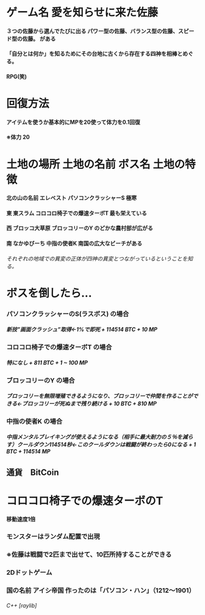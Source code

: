 # ゲーム名 愛を知らせに来た佐藤

#### ３つの佐藤から選んでたびに出る パワー型の佐藤、バランス型の佐藤、スピード型の佐藤。 がある
#### 「自分とは何か」を知るためにその台地に古くから存在する四神を相棒とめぐる。
#### RPG(笑)

# 回復方法
#### アイテムを使うか基本的にMPを20使って体力を0.1回復　
#### ※体力 20

#    土地の場所    土地の名前    ボス名                    土地の特徴
#### 北の山の名前  エレベスト    パソコンクラッシャーS        極寒
#### 東          東スラム      コロコロ椅子での爆速ターボT   最も栄えている
#### 西          ブロッコ大草原 ブロッコリーのY             のどかな農村部が広がる
#### 南          なかゆびーち   中指の使者K                南国の広大なビーチがある
###### それぞれの地域での異変の正体が四神の異変とつながっているということを知る。

# ボスを倒したら...

### パソコンクラッシャーのS(ラスボス) の場合
##### 新技”画面クラッシュ”取得←1%で即死 + 114514 BTC + 10 MP

### コロコロ椅子での爆速ターボT の場合
##### 特になし + 811 BTC + 1 ~ 100 MP

### ブロッコリーのY の場合
##### ブロッコリーを無限増殖できるようになり、ブロッコリーで仲間を作ることができる←ブロッコリーが死ぬまで残り続ける + 10 BTC + 810 MP

### 中指の使者K の場合
##### 中指メンタルブレイキングが使えるようになる（相手に最大耐力の５％を減らす）クールダウン114514秒←このクールダウンは戦闘が終わったら0になる + 1 BTC + 114514 MP

## 通貨　BitCoin

# コロコロ椅子での爆速ターボのT　
#### 移動速度1倍

### モンスターはランダム配置で出現

### ※佐藤は戦闘で2匹まで出せて、10匹所持することができる

### 2Dドットゲーム

### 国の名前 アイシ帝国   作ったのは「パソコン・ハン」（1212～1901）


###### C++ [raylib]
